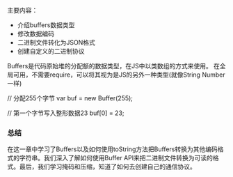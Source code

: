 主要内容：

* 介绍buffers数据类型
* 修改数据编码
* 二进制文件转化为JSON格式
* 创建自定义的二进制协议

Buffers是代码原始堆的分配额的数据类型，在JS中以类数组的方式来使用。
在全局可用，不需要require，可以将其视为是JS的另外一种类型(就像String Number一样)

// 分配255个字节
var buf = new Buffer(255);

// 第一个字节写入整形数据23
buf[0] = 23;






### 总结

在这一章中学习了Buffers以及如何使用toString方法把Buffers转换为其他编码格式的字符串。我们深入了解如何使用Buffer API来把二进制文件转换为可读的格式。最后，我们学习掩码和压缩，知道了如何去创建自己的通信协议。
